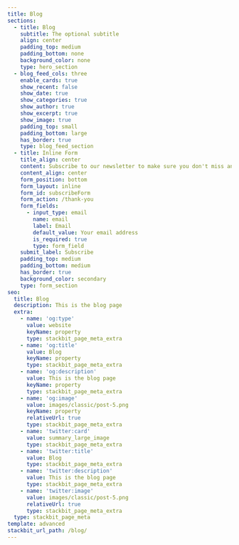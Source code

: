 ```yaml
---
title: Blog
sections:
  - title: Blog
    subtitle: The optional subtitle
    align: center
    padding_top: medium
    padding_bottom: none
    background_color: none
    type: hero_section
  - blog_feed_cols: three
    enable_cards: true
    show_recent: false
    show_date: true
    show_categories: true
    show_author: true
    show_excerpt: true
    show_image: true
    padding_top: small
    padding_bottom: large
    has_border: true
    type: blog_feed_section
  - title: Inline Form
    title_align: center
    content: Subscribe to our newsletter to make sure you don't miss anything.
    content_align: center
    form_position: bottom
    form_layout: inline
    form_id: subscribeForm
    form_action: /thank-you
    form_fields:
      - input_type: email
        name: email
        label: Email
        default_value: Your email address
        is_required: true
        type: form_field
    submit_label: Subscribe
    padding_top: medium
    padding_bottom: medium
    has_border: true
    background_color: secondary
    type: form_section
seo:
  title: Blog
  description: This is the blog page
  extra:
    - name: 'og:type'
      value: website
      keyName: property
      type: stackbit_page_meta_extra
    - name: 'og:title'
      value: Blog
      keyName: property
      type: stackbit_page_meta_extra
    - name: 'og:description'
      value: This is the blog page
      keyName: property
      type: stackbit_page_meta_extra
    - name: 'og:image'
      value: images/classic/post-5.png
      keyName: property
      relativeUrl: true
      type: stackbit_page_meta_extra
    - name: 'twitter:card'
      value: summary_large_image
      type: stackbit_page_meta_extra
    - name: 'twitter:title'
      value: Blog
      type: stackbit_page_meta_extra
    - name: 'twitter:description'
      value: This is the blog page
      type: stackbit_page_meta_extra
    - name: 'twitter:image'
      value: images/classic/post-5.png
      relativeUrl: true
      type: stackbit_page_meta_extra
  type: stackbit_page_meta
template: advanced
stackbit_url_path: /blog/
---
```

